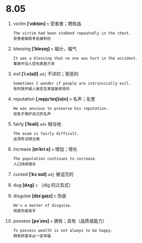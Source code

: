 # 8.05



































1. victim **[ˈvɪktɪm]** `n` 受害者；牺牲品
    ```
    The victim had been stabbed repeatedly in the chest.
    受害者胸部多处被刺伤
    ```

2. blessing **[ˈblesɪŋ]** `n` 福分，福气
    ```
    It was a blessing that no one was hurt in the accident.
    事故中没人受伤真是万幸
    ```

3. evil **[ˈiːv(ə)l]** `adj` 不详的；邪恶的
    ```
    Sometimes I wonder if people are intrinsically evil.
    有时我怀疑人是否生来就是邪恶的
    ```

4. reputation **[ˌrepjuˈteɪʃ(ə)n]** `n` 名声；名誉
    ```
    He was anxious to preserve his reputation.
    他急于维护自己的名声
    ```

5. fairly **[ˈfeəli]** `adv` 相当地
    ```
    The exam is fairly difficult.
    这场考试相当难
    ```

6. increase **[ɪnˈkriːs]** `v` 增加；增长
    ```
    The population continues to increase.
    人口持续增长
    ```

7. cursed **[ˈkɜːsɪd]** `adj` 被诅咒的

8. dug **[dʌɡ]** `v` （dig 的过去式）

9. disguise **[dɪsˈɡaɪz]** `n` 伪装
    ```
    He's a master of disguise.
    他是伪装高手
    ```

10. possess **[pəˈzes]** `v` 拥有；具有（品质或能力）
    ```
    To possess wealth is not always to be happy.
    拥有财富未必一定幸福
    ```
